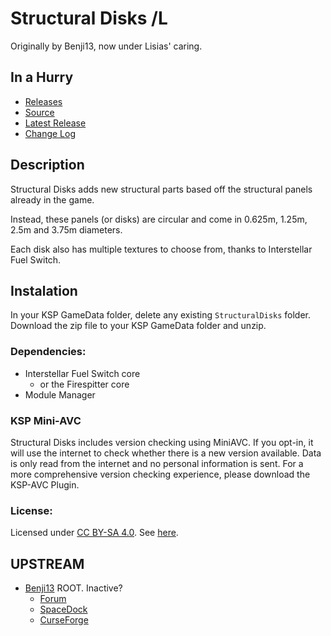 # Structural Disks /L

Originally by Benji13, now under Lisias' caring.


## In a Hurry

* [Releases](https://github.com/net-lisias-ksp/StructuralDisks/tree/Archive)
* [Source](https://github.com/net-lisias-ksp/StructuralDisks)
* [Latest Release](https://github.com/net-lisias-ksp/StructuralDisks/releases)
* [Change Log](./CHANGE_LOG.md)


## Description

Structural Disks adds new structural parts based off the structural panels already in the game. 

Instead, these panels (or disks) are circular and come in 0.625m, 1.25m, 2.5m and 3.75m diameters.

Each disk also has multiple textures to choose from, thanks to Interstellar Fuel Switch.


## Instalation 

In your KSP GameData folder, delete any existing `StructuralDisks` folder. Download the zip file to your KSP GameData folder and unzip.﻿


### Dependencies:
* Interstellar Fuel Switch core
	* or the Firespitter core
* Module Manager


### KSP Mini-AVC
Structural Disks includes version checking using MiniAVC. If you opt-in, it will use the internet to check whether there is a new version available. Data is only read from the internet and no personal information is sent. For a more comprehensive version checking experience, please download the KSP-AVC Plugin.


### License:

Licensed under [CC BY-SA 4.0](https://creativecommons.org/licenses/by-sa/4.0/). See [here](./LICENSE).


## UPSTREAM

* [Benji13](https://forum.kerbalspaceprogram.com/index.php?/profile/162932-benji13/) ROOT. Inactive?
	+ [Forum](https://forum.kerbalspaceprogram.com/index.php?/topic/150867-121-structural-disks-now-with-even-more-polygons/&)
	+ [SpaceDock](https://spacedock.info/mod/1020/Structural%20Disks)
	+ [CurseForge](https://kerbal.curseforge.com/projects/structural-disks)
